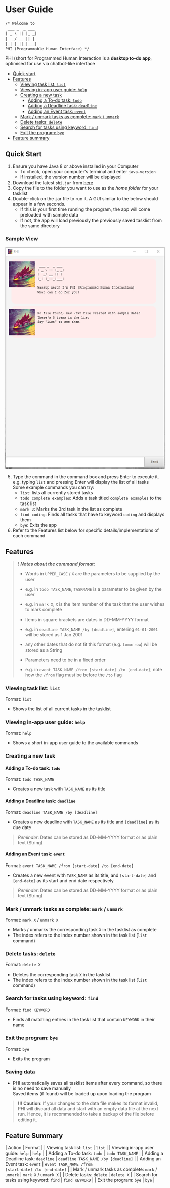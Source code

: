 # User Guide
   ```
   /* Welcome to
    ___ _  _ ___
   | _ \ || |_ _|
   |  _/ __ || | 
   |_| |_||_|___|
   PHI (Programmable Human Interface) */
```

PHI (short for Programmed Human Interaction is a **desktop to-do app**,
optimised for use via chatbot-like interface

- [Quick start](#quick-start)
- [Features](#features)
  - [Viewing task list: `list`](#viewing-task-list-list)
  - [Viewing in-app user guide: `help`](#viewing-in-app-user-guide-help)
  - [Creating a new task](#creating-a-new-task)
    - [Adding a To-do task: `todo`](#adding-a-to-do-task-todo)
    - [Adding a Deadline task: `deadline`](#adding-a-deadline-task-deadline)
    - [Adding an Event task: `event`](#adding-an-event-task-event)
  - [Mark / unmark tasks as complete: `mark` / `unmark`](#mark--unmark-tasks-as-complete-mark--unmark)
  - [Delete tasks: `delete`](#delete-tasks-delete)
  - [Search for tasks using keyword: `find`](#search-for-tasks-using-keyword-find)
  - [Exit the program: `bye`](#exit-the-program-bye)
- [Feature summary](#feature-summary)

## Quick Start
1. Ensure you have Java 8 or above installed in your Computer
   - To check, open your computer's terminal and enter `java-version`
   - If installed, the version number will be displayed 
2. Download the latest `phi.jar` from [here](https://github.com/phiphi-tan/ip/releases)
3. Copy the file to the folder you want to use as the *home folder* for your tasklist
4. Double-click on the .jar file to run it. A GUI similar to the below should appear in a few seconds.
   - If this is your first time running the program, the app will come preloaded with sample data
   - If not, the app will load previously the previously saved tasklist from the same directory  

### Sample View  
   
![Screenshot of the app at startup](./images/startup.png)  

5. Type the command in the command box and press Enter to execute it.  
    e.g. typing `list` and pressing Enter will display the list of all tasks  
    Some example commands you can try:
   - `list`: lists all currently stored tasks
   - `todo complete examples`: Adds a task titled `complete examples` to the task list
   - `mark 3`: Marks the 3rd task in the list as complete
   - `find coding`: Finds all tasks that have to keyword `coding` and displays them
   - `bye`: Exits the app
6. Refer to the Features list below for specific details/implementations of each command
   
   

## Features

> ! ___Notes about the command format:___  
> - Words in `UPPER_CASE` / `X` are the parameters to be supplied by the user  
>  - e.g. in `todo TASK_NAME`, `TASKNAME` is a parameter to be given by the user
>  - e.g. in `mark X`, `X` is the item number of the task that the user wishes to mark complete
> 
>- Items in square brackets are dates in DD-MM-YYYY format
>  - e.g. in `deadline TASK_NAME /by [deadline]`, entering `01-01-2001` will be stored as 1 Jan 2001
>  - any other dates that do not fit this format (e.g. `tomorrow`) will be stored as a String
>
> - Parameters need to be in a fixed order
>  - e.g. in `event TASK_NAME /from [start-date] /to [end-date]`, note how the `/from` flag must be before the `/to` flag

 
### Viewing task list: `list`
Format: `list`
- Shows the list of all current tasks in the tasklist

### Viewing in-app user guide: `help`
Format: `help`
- Shows a short in-app user guide to the available commands

### Creating a new task
#### Adding a To-do task: `todo`  
Format: `todo TASK_NAME`
- Creates a new task with `TASK_NAME` as its title

#### Adding a Deadline task: `deadline`
Format: `deadline TASK_NAME /by [deadline]`
- Creates a new deadline with `TASK_NAME` as its title and `[deadline]` as its due date
> *Reminder*: Dates can be stored as DD-MM-YYYY format or as plain text (String)  

#### Adding an Event task: `event` 
Format: `event TASK_NAME /from [start-date] /to [end-date]`
- Creates a new event with `TASK_NAME` as its title, and
`[start-date]` and `[end-date]` as its start and end date respectively
> *Reminder*: Dates can be stored as DD-MM-YYYY format or as plain text (String)


### Mark / unmark tasks as complete: `mark` / `unmark`
Format: `mark X` / `unmark X`  
- Marks / unmarks the corresponding task `X` in the tasklist as complete
- The index refers to the index number shown in the task list (`list` command)


### Delete tasks: `delete`
Format: `delete X`  
- Deletes the corresponding task `X` in the tasklist
- The index refers to the index number shown in the task list (`list` command)


### Search for tasks using keyword: `find`
Format: `find KEYWORD`
- Finds all matching entries in the task list that contain `KEYWORD` in their name


### Exit the program: `bye`
Format: `bye`  
- Exits the program


### Saving data
- PHI automatically saves all tasklist items after every command, so there is no need to save manually  
Saved items (if found) will be loaded up upon loading the program
> **!!! Caution**: If your changes to the data file makes its format invalid,
> PHI will discard all data and start with an empty data file at the next run.
> Hence, it is recommended to take a backup of the file before editing it.

## Feature Summary 

| Action | Format |
| Viewing task list: <code>list</code> | <code>list</code> |
| Viewing in-app user guide: <code>help</code> | <code>help</code> |
| Adding a To-do task: <code>todo</code> | <code>todo TASK_NAME</code> |
| Adding a Deadline task: <code>deadline</code> | <code>deadline TASK_NAME /by [deadline]</code> |
| Adding an Event task: <code>event</code> | <code>event TASK_NAME /from [start-date] /to [end-date]</code> |
| Mark / unmark tasks as complete: <code>mark</code> / <code>unmark</code> | <code>mark X</code> / <code>unmark X</code> |
| Delete tasks: <code>delete</code> | <code>delete X</code> |
| Search for tasks using keyword: <code>find</code> | <code>find KEYWORD</code> |
| Exit the program: <code>bye</code> | <code>bye</code> | 
